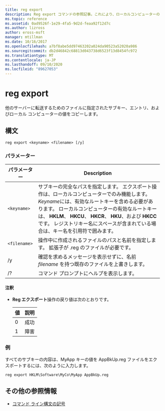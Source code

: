 ```yaml
---
title: reg export
description: Reg export コマンドの参照記事。これにより、ローカルコンピューターの指定したサブキー、エントリ、および値が、他のサーバーに転送するためにファイルにコピーされます。
ms.topic: reference
ms.assetid: 0ad9526f-1e29-4fa5-9d2d-feaa92f12d7c
ms.author: lizross
author: eross-msft
manager: mtillman
ms.date: 10/16/2017
ms.openlocfilehash: a7bf8abe5dd97463202a024da90523a52020a986
ms.sourcegitcommit: db2d46842c68813d043738d6523f13d8454fc972
ms.translationtype: MT
ms.contentlocale: ja-JP
ms.lasthandoff: 09/10/2020
ms.locfileid: "89627053"
---
```

# <a name="reg-export"></a>reg export

他のサーバーに転送するためのファイルに指定されたサブキー、エントリ、およびローカル コンピューターの値をコピーします。

## <a name="syntax"></a>構文

```
reg export <keyname> <filename> [/y]
```

### <a name="parameters"></a>パラメーター

| パラメーター | Description |
|--|--|
| `<keyname>` | サブキーの完全なパスを指定します。 エクスポート操作は、ローカルコンピューターでのみ機能します。 *Keyname*には、有効なルートキーを含める必要があります。 ローカルコンピューターの有効なルートキーは、 **HKLM**、 **HKCU**、 **HKCR**、 **HKU**、および **HKCC**です。 レジストリキー名にスペースが含まれている場合は、キー名を引用符で囲みます。 |
| `<filename>` | 操作中に作成されるファイルのパスと名前を指定します。 拡張子が .reg のファイルが必要です。 |
| /y | 確認を求めるメッセージを表示せずに、名前 *filename* を持つ既存のファイルを上書きします。 |
| /? | コマンド プロンプトにヘルプを表示します。 |

#### <a name="remarks"></a>注釈

- **Reg エクスポート**操作の戻り値は次のとおりです。

    | 値 | 説明 |
    |--|--|
    | 0 | 成功 |
    | 1 | 障害 |

### <a name="examples"></a>例

すべてのサブキーの内容は、MyApp キーの値を AppBkUp.reg ファイルをエクスポートするには、次のように入力します。

```
reg export HKLM\Software\MyCo\MyApp AppBkUp.reg
```

## <a name="additional-references"></a>その他の参照情報

- [コマンド ライン構文の記号](command-line-syntax-key.md)
